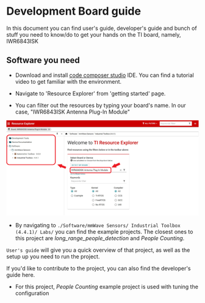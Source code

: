 # Development Board guide
In this document you can find user's guide, developer's guide and bunch of stuff you need to know/do to get your hands on the TI board, namely, IWR6843ISK

## Software you need
- Download and install [code composer studio](https://www.ti.com/tool/CCSTUDIO?utm_source=google&utm_medium=cpc&utm_campaign=epd-null-null-GPN_EN_EVM-cpc-evm-google-wwe&utm_content=CCSTUDIO&ds_k=CCSTUDIO&DCM=yes&gclid=CjwKCAjwr7X4BRA4EiwAUXjbt5WNYu3KnUmFJ7jZLAX4p1tBGh7A8eTKPsBaW1CUVe17mSZvSTBflhoC3k8QAvD_BwE&gclsrc=aw.ds) IDE. You can find a tutorial video to get familiar with the environment.

- Navigate to 'Resource Explorer' from 'getting started' page.

- You can filter out the resources by typing your board's name. In our case, "IWR6843ISK Antenna Plug-In Module"
 
![TI Resource Explorer](.filterResults.png)

- By navigating to `./Software/mmWave Sensors/ Industrial Toolbox (4.4.1)/ Labs/` you can find the example projects. The closest ones to this project are *long_range_people_detection* and *People Counting*.
<!-- *long_range_people_detection/ 68xx ISK - 100m Outdoor People Tracking and False Detection Filtering* -->
<!-- TODO: Which ones exactly? subfolders in both of the lab projects -->
  `User's guide` will give you a quick overview of that project, as well as the setup up you need to run the project.
  
  If you'd like to contribute to the project, you can also find the developer's guide here.

- For this project, *People Counting* example project is used with tuning the configuration <!-- WHICH .cfg file? --> <!-- TODO: explain .cfg file as well -->